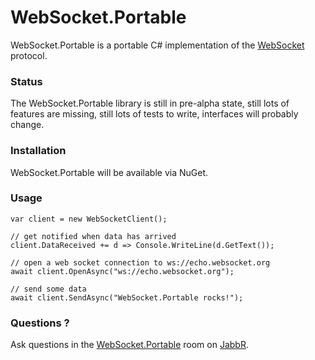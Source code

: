 # WebSocket.Portable

WebSocket.Portable is a portable C# implementation of 
the [WebSocket][1] protocol.

### Status

The WebSocket.Portable library is still in pre-alpha state, 
still lots of features are missing, still lots of tests to write, 
interfaces will probably change.

### Installation

WebSocket.Portable will be available via NuGet.

### Usage

    var client = new WebSocketClient();
	
	// get notified when data has arrived
	client.DataReceived += d => Console.WriteLine(d.GetText());

	// open a web socket connection to ws://echo.websocket.org
    await client.OpenAsync("ws://echo.websocket.org");

	// send some data
    await client.SendAsync("WebSocket.Portable rocks!");

### Questions ?

Ask questions in the [WebSocket.Portable][2] room on [JabbR][3].

[1]: http://www.rfc-editor.org/rfc/rfc6455.txt
[2]: https://jabbr.net/#/rooms/WebSocketPortable
[3]: https://jabbr.net/
